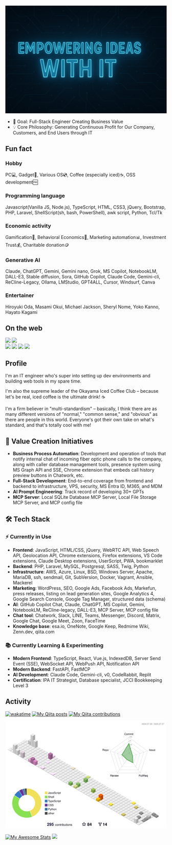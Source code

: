 <link rel="preconnect" href="https://fonts.googleapis.com">
<link rel="preconnect" href="https://fonts.gstatic.com" crossorigin>
<link href="https://fonts.googleapis.com/css2?family=Lato&display=swap" rel="stylesheet">

<p align="center">
    <img src="img/file_00000000a50461f89b37e37cbbaed97a.png" style="width:600px">
</p>

- 🎯 Goal: Full-Stack Engineer Creating Business Value
- 💡 Core Philosophy: Generating Continuous Profit for Our Company, Customers, and End Users through IT

## Fun fact
### Hobby
PC💻, Gadget📱, Various OS💿, Coffee (especially iced)☕, OSS development🆓

### Programming language
Javascript(Vanilla JS, Node.js), TypeScript, HTML, CSS3, jQuery, Bootstrap, PHP, Laravel, ShellScript(sh, bash, PowerShell), awk script, Python, Tcl/Tk 

### Economic activity
Gamification👾, Behavioral Economics🚶, Marketing automation📊, Investment Trust💰, Charitable donation🪙

### Generative AI
Claude, ChatGPT, Gemini, Gemini nano, Grok, MS Copilot, NotebookLM, DALL-E3, Stable diffusion, Sora, GitHub Copilot, Claude Code, Gemini-cli, ReCline-Legacy, Ollama, LMStudio, GPT4ALL, Cursor, Windsurf, Canva

### Entertainer
Hiroyuki Oda, Masami Okui, Michael Jackson, Sheryl Nome, Yoko Kanno, Hayato Kagami

## On the web

<!-- [![](https://img.shields.io/badge/-@hidao80-181717.svg?logo=github&style=plastic)](https://github.com/hidao80/)  -->
[![](https://img.shields.io/badge/-@hidao@freakmix.com-A1CA03?style=flat&logo=misskey&logoColor=white)](https://freakmix.com/@hidao) 
[![](https://img.shields.io/badge/-@hidao@social.vivaldi.net-3088D4.svg?logo=mastodon&style=plastic)](https://social.vivaldi.net/@hidao)  
[![](https://img.shields.io/badge/-@hidao80-0A0A0A?style=flat&logo=devdotto&logoColor=white)](https://dev.to/hidao80) 
[![](https://img.shields.io/badge/-@hidao80-3EA8FF?style=flat&logo=zenn&logoColor=white)](https://zenn.dev/hidao) 
[![](https://img.shields.io/badge/-@hidao-55C500.svg?logo=qiita&style=plastic)](https://qiita.com/hidao) 
[![](https://img.shields.io/badge/-@hidao80-339966.svg?logo=speakerdeck&style=plastic)](https://speakerdeck.com/hidao80)  

## Profile

I'm an IT engineer who's super into setting up dev environments and building web tools in my spare time. 

I'm also the supreme leader of the Okayama Iced Coffee Club – because let's be real, iced coffee is the ultimate drink! ☕️

I'm a firm believer in "multi-standardism" – basically, I think there are as many different versions of "normal," "common sense," and "obvious" as there are people in this world. Everyone's got their own take on what's standard, and that's totally cool with me!

## 🚀 Value Creation Initiatives
- **Business Process Automation**: Development and operation of tools that notify internal chat of incoming fiber optic phone calls to the company, along with caller database management tools, presence system using MS Graph API and SSE, Chrome extension that embeds call history preview buttons in Chatwork, etc.
- **Full-Stack Development**: End-to-end coverage from frontend and backend to infrastructure, VPS, security, MS Entra ID, M365, and MDM
- **AI Prompt Engineering**: Track record of developing 30+ GPTs
- **MCP Server**: Local SQLite Database MCP Server, Local File Storage MCP Server, and MCP config file

## 🛠️ Tech Stack
### ⚡️ Currently in Use
- **Frontend**: JavaScript, HTML/CSS, jQuery, WebRTC API, Web Speech API, Geolocation API, Chrome extensions, Firefox extensions, VS Code extensions, Claude Desktop extensions, UserScript, PWA, bookmarklet
- **Backend**: PHP, Laravel, MySQL, Postgresql, SASS, Twig, Python
- **Infrastructure**: AWS, Azure, Linux, BSD, Windows Server, Apache, MariaDB, ssh, sendmail, Git, SubVersion, Docker, Vagrant, Ansible, Mackerel
- **Marketing**: WordPress, SEO, Google Ads, Facebook Ads, Markefun, press releases, listing on lead generation sites, Google Analytics 4, Google Search Console, Google Tag Manager, structured data (schema)
- **AI**: GitHub Copilot Chat, Claude, ChatGPT, MS Copilot, Gemini, NotebookLM, ReCline-legacy, DALL-E3, MCP Server, MCP config file
- **Chat tool**: Chatwork, Slack, LINE, Teams, Messenger, Discord, Matrix, Google Chat, Google Meet, Zoon, FaceTime
- **Knowledge base**: esa.io, OneNote, Google Keep, Redmime Wiki, Zenn.dev, qiita.com 

### 📚️ Currently Learning & Experimenting
- **Modern Frontend**: TypeScript, React, Vue.js, IndexedDB, Server Send Event (SSE), WebSocket API, WebPush API, Notification API
- **Modern Backend**: FastAPI, FastMCP
- **AI Development**: Claude Code, Gemini-cli, v0, CodeRabbit, Replit
- **Certification**: IPA IT Strategist, Database specialist, JCCI Bookkeeping Level 3

## Activity

[![wakatime](https://wakatime.com/badge/user/5ceb0e0c-cd5a-4f41-96f9-54eaef1b8d9a.svg)](https://wakatime.com/@5ceb0e0c-cd5a-4f41-96f9-54eaef1b8d9a)
[![My Qiita posts](https://qiita-badge.apiapi.app/s/hidao/posts.svg)](http://qiita.com/hidao)
[![My Qiita contributions](https://qiita-badge.apiapi.app/s/hidao/contributions.svg)](http://qiita.com/hidao)

<!-- ![GitHub Stats](https://github-readme-stats.vercel.app/api?username=hidao80&count_private=true&show_icons=true) -->
<!-- ![Top Languages](https://github-readme-stats.vercel.app/api/top-langs/?username=hidao80&layout=compact)   -->
<!-- ![wakatime use Languages](https://wakatime.com/share/@hidao80/fafecef2-9bd8-4a6a-a604-9276201fddf0.png) -->
![](./profile-3d-contrib/profile-south-season-animate.svg)

[![My Awesome Stats](https://awesome-github-stats.azurewebsites.net/user-stats/hidao80?cardType=level&preferLogin=false)](https://git.io/awesome-stats-card)
![](https://raw.githubusercontent.com/hidao80/github-stats/master/generated/languages.svg)

